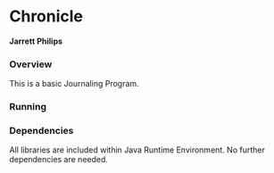 # Chronicle
**Jarrett Philips**

### Overview
This is a basic Journaling Program.

### Running

### Dependencies
All libraries are included within Java Runtime Environment. No further dependencies are needed.
